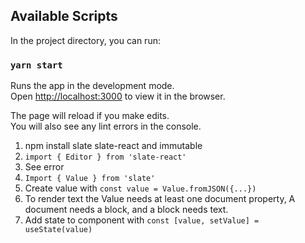 ## Available Scripts

In the project directory, you can run:

### `yarn start`

Runs the app in the development mode.\
Open [http://localhost:3000](http://localhost:3000) to view it in the browser.

The page will reload if you make edits.\
You will also see any lint errors in the console.

1. npm install slate slate-react and immutable
2. `import { Editor } from 'slate-react'`
3. See error
4. `Import { Value } from 'slate'`
5. Create value with `const value = Value.fromJSON({...})`
6. To render text the Value needs at least one document property,
   A document needs a block, and a block needs text.
7. Add state to component with `const [value, setValue] = useState(value)`
